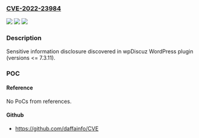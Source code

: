 ### [CVE-2022-23984](https://cve.mitre.org/cgi-bin/cvename.cgi?name=CVE-2022-23984)
![](https://img.shields.io/static/v1?label=Product&message=Comments%20%E2%80%93%20wpDiscuz%20(WordPress%20plugin)&color=blue)
![](https://img.shields.io/static/v1?label=Version&message=%3C%3D%207.3.11%3C%3D%207.3.11%20&color=brighgreen)
![](https://img.shields.io/static/v1?label=Vulnerability&message=CWE-200%20Information%20Exposure&color=brighgreen)

### Description

Sensitive information disclosure discovered in wpDiscuz WordPress plugin (versions <= 7.3.11).

### POC

#### Reference
No PoCs from references.

#### Github
- https://github.com/daffainfo/CVE


